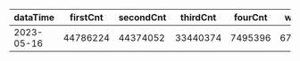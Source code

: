 |dataTime|firstCnt|secondCnt|thirdCnt|fourCnt|winCnt|vrate|wrate|
|-|-|-|-|-|-|-|-|
|2023-05-16|44786224|44374052|33440374|7495396|6707971|86.7%|14.3%|